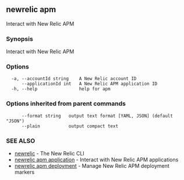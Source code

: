 ## newrelic apm

Interact with New Relic APM

### Synopsis

Interact with New Relic APM

### Options

```
  -a, --accountId string    A New Relic account ID
      --applicationId int   A New Relic APM application ID
  -h, --help                help for apm
```

### Options inherited from parent commands

```
      --format string   output text format [YAML, JSON] (default "JSON")
      --plain           output compact text
```

### SEE ALSO

* [newrelic](newrelic.md)	 - The New Relic CLI
* [newrelic apm application](newrelic_apm_application.md)	 - Interact with New Relic APM applications
* [newrelic apm deployment](newrelic_apm_deployment.md)	 - Manage New Relic APM deployment markers

